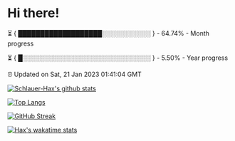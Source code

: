 # Hi there!

⏳ { ███████████████████░░░░░░░░░░░ } - 64.74% - Month progress

⏳ { █░░░░░░░░░░░░░░░░░░░░░░░░░░░░░ } - 5.50% - Year progress

⏰ Updated on Sat, 21 Jan 2023 01:41:04 GMT


[![Schlauer-Hax's github stats](https://github-readme-stats.vercel.app/api?username=Schlauer-Hax&show_icons=true&theme=dark&count_private=true)](https://github.com/Schlauer-Hax)


[![Top Langs](https://github-readme-stats.vercel.app/api/top-langs/?username=Schlauer-Hax&layout=compact&theme=dark)](https://github.com/Schlauer-Hax?tab=repositories)

[![GitHub Streak](https://streak-stats.demolab.com?user=Schlauer-Hax&theme=dark)](https://git.io/streak-stats)

[![Hax's wakatime stats](https://github-readme-stats.vercel.app/api/wakatime?username=Hax&theme=dark)](https://wakatime.com/@Hax)

